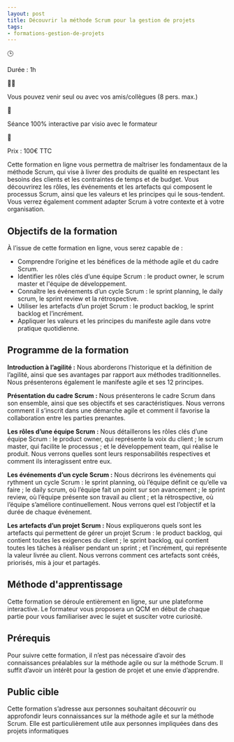 ```yaml
---
layout: post
title: Découvrir la méthode Scrum pour la gestion de projets
tags:
- formations-gestion-de-projets
---
```


🕒

Durée : 1h

👨‍🎓

Vous pouvez venir seul ou avec vos amis/collègues (8 pers. max.)

👋

Séance 100% interactive par visio avec le formateur

🛒

Prix : 100€ TTC

Cette formation en ligne vous permettra de maîtriser les fondamentaux de la méthode Scrum, qui vise à livrer des produits de qualité en respectant les besoins des clients et les contraintes de temps et de budget. Vous découvrirez les rôles, les événements et les artefacts qui composent le processus Scrum, ainsi que les valeurs et les principes qui le sous-tendent. Vous verrez également comment adapter Scrum à votre contexte et à votre organisation.

## Objectifs de la formation

À l’issue de cette formation en ligne, vous serez capable de :

- Comprendre l’origine et les bénéfices de la méthode agile et du cadre Scrum.
- Identifier les rôles clés d’une équipe Scrum : le product owner, le scrum master et l'équipe de développement.
- Connaître les événements d’un cycle Scrum : le sprint planning, le daily scrum, le sprint review et la rétrospective.
- Utiliser les artefacts d’un projet Scrum : le product backlog, le sprint backlog et l’incrément.
- Appliquer les valeurs et les principes du manifeste agile dans votre pratique quotidienne.

## Programme de la formation

**Introduction à l’agilité :** Nous aborderons l’historique et la définition de l’agilité, ainsi que ses avantages par rapport aux méthodes traditionnelles. Nous présenterons également le manifeste agile et ses 12 principes.

**Présentation du cadre Scrum :** Nous présenterons le cadre Scrum dans son ensemble, ainsi que ses objectifs et ses caractéristiques. Nous verrons comment il s’inscrit dans une démarche agile et comment il favorise la collaboration entre les parties prenantes.

**Les rôles d’une équipe Scrum :** Nous détaillerons les rôles clés d’une équipe Scrum : le product owner, qui représente la voix du client ; le scrum master, qui facilite le processus ; et le développement team, qui réalise le produit. Nous verrons quelles sont leurs responsabilités respectives et comment ils interagissent entre eux.

**Les événements d’un cycle Scrum :** Nous décrirons les événements qui rythment un cycle Scrum : le sprint planning, où l’équipe définit ce qu’elle va faire ; le daily scrum, où l’équipe fait un point sur son avancement ; le sprint review, où l’équipe présente son travail au client ; et la rétrospective, où l’équipe s’améliore continuellement. Nous verrons quel est l’objectif et la durée de chaque événement.

**Les artefacts d’un projet Scrum :** Nous expliquerons quels sont les artefacts qui permettent de gérer un projet Scrum : le product backlog, qui contient toutes les exigences du client ; le sprint backlog, qui contient toutes les tâches à réaliser pendant un sprint ; et l’incrément, qui représente la valeur livrée au client. Nous verrons comment ces artefacts sont créés, priorisés, mis à jour et partagés.

## Méthode d'apprentissage

Cette formation se déroule entièrement en ligne, sur une plateforme interactive. Le formateur vous proposera un QCM en début de chaque partie pour vous familiariser avec le sujet et susciter votre curiosité.

## Prérequis

Pour suivre cette formation, il n’est pas nécessaire d’avoir des connaissances préalables sur la méthode agile ou sur la méthode Scrum. Il suffit d’avoir un intérêt pour la gestion de projet et une envie d’apprendre.

## Public cible

Cette formation s’adresse aux personnes souhaitant découvrir ou approfondir leurs connaissances sur la méthode agile et sur la méthode Scrum. Elle est particulièrement utile aux personnes impliquées dans des projets informatiques

